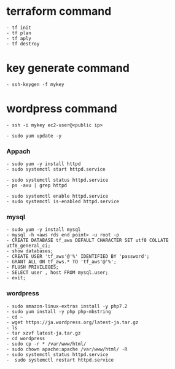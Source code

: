 # terraform command

    - tf init
    - tf plan
    - tf aply
    - tf destroy

# key generate command

    - ssh-keygen -f mykey

# wordpress command

    - ssh -i mykey ec2-user@<public ip>

    - sudo yum update -y

### Appach

    - sudo yum -y install httpd
    - sudo systemctl start httpd.service

    - sudo systemctl status httpd.service
    - ps -axu | grep httpd

    - sudo systemctl enable httpd.service
    - sudo systemctl is-enabled httpd.service

### mysql

    - sudo yum -y install mysql
    - mysql -h <aws rds end point> -u root -p
    - CREATE DATABASE tf_aws DEFAULT CHARACTER SET utf8 COLLATE utf8_general_ci;
    - show databases;
    - CREATE USER 'tf_aws'@'%' IDENTIFIED BY 'password';
    - GRANT ALL ON tf_aws.* TO 'tf_aws'@'%';
    - FLUSH PRIVILEGES;
    - SELECT user , host FROM mysql.user;
    - exit;

### wordpress

    - sudo amazon-linux-extras install -y php7.2
    - sudo yum install -y php php-mbstring
    - cd ~
    - wget https://ja.wordpress.org/latest-ja.tar.gz
    - ls
    - tar xzvf latest-ja.tar.gz
    - cd wordpress
    - sudo cp -r * /var/www/html/
    - sudo chown apache:apache /var/www/html/ -R
    - sudo systemctl status httpd.service
    -  sudo systemctl restart httpd.service
